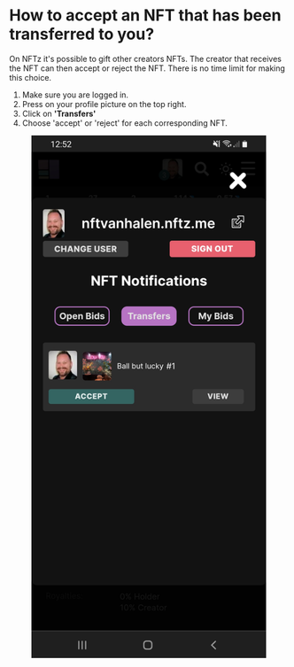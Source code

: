 # How to accept an NFT that has been transferred to you?

On NFTz it's possible to gift other creators NFTs. The creator that receives the NFT can then accept or reject the NFT. There is no time limit for making this choice. &#x20;

1. Make sure you are logged in.
2. Press on your profile picture on the top right.
3. Click on **'Transfers'**
4. Choose 'accept' or 'reject' for each corresponding NFT.&#x20;

<figure><img src="../../.gitbook/assets/Accept Transfer.jpg" alt=""><figcaption></figcaption></figure>
